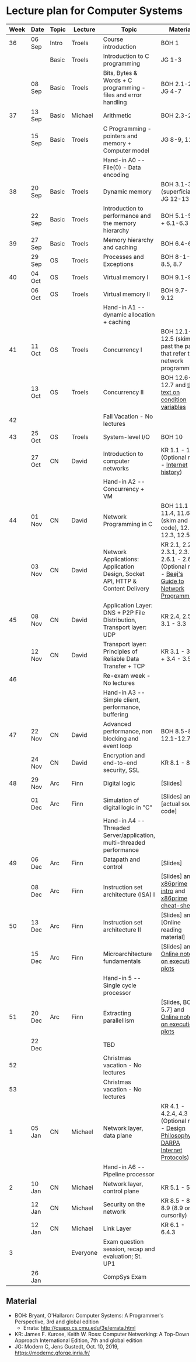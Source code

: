 # Lecture plan for Computer Systems

| Week | Date   | Topic | Lecture  | Topic                                                                         | Material |
| ---- | ----   | ----- | -------  | ------                                                                        | -------- |
| 36   | 06 Sep | Intro | Troels   | Course introduction                                                           | BOH 1    |
|      |        | Basic | Troels   | Introduction to C programming                                                 | JG 1-3   |
|      | 08 Sep | Basic | Troels   | Bits, Bytes & Words + C programming - files and error handling                | BOH 2.1-2.2, JG 4-7 |
| 37   | 13 Sep | Basic | Michael  | Arithmetic                                                                    | BOH 2.3-2.4                                                                                                                                                        |
|      | 15 Sep | Basic | Troels   | C Programming - pointers and memory + Computer model                          | JG 8-9, 11                                                                                                                                                         |
|      |        |       |          | Hand-in A0 -- File(0) - Data encoding                                         |          |
| 38   | 20 Sep | Basic | Troels   | Dynamic memory                                                                | BOH 3.1-3.2 (superficially), JG 12-13
|      | 22 Sep | Basic | Troels   | Introduction to performance and the memory hierarchy                          | BOH 5.1-5.2 + 6.1-6.3                                                                                                                                              |
| 39   | 27 Sep | Basic | Troels   | Memory hierarchy and caching                                                  | BOH 6.4-6.6                                                                                                                                                        |
|      | 29 Sep | OS    | Troels   | Processes and Exceptions                                                      | BOH 8-1-8.5, 8.7                                                                                                                                                     |
| 40   | 04 Oct | OS    | Troels   | Virtual memory I                                                              | BOH 9.1-9.6                                                                                                                                                        |
|      | 06 Oct | OS    | Troels   | Virtual memory II                                                             | BOH 9.7-9.12                                                                                                                                                       |
|      |        |       |          | Hand-in A1 -- dynamic allocation + caching                                    |          |
| 41   | 11 Oct | OS    | Troels   | Concurrency I                                                                 | BOH 12.1-12.5 (skim past the parts that refer to network programming)                                                                                              |
|      | 13 Oct | OS    | Troels   | Concurrency II                                                                | BOH 12.6-12.7 and [this text on condition variables](http://pages.cs.wisc.edu/~remzi/OSTEP/threads-cv.pdf)                                                         |
| 42   |        |       |          | Fall Vacation - No lectures                                                   |          |
| 43   | 25 Oct | OS    | Troels   | System-level I/O                                                              | BOH 10                                                                                                                                                             |
|      | 27 Oct | CN    | David    | Introduction to computer networks                                             | KR 1.1 - 1.6 (Optional read - [Internet history](https://www.internetsociety.org/internet/history-internet/brief-history-internet/))                               |
|      |        |       |          | Hand-in A2 -- Concurrency + VM                                                |                                                                                                                                                                    |
| 44   | 01 Nov | CN    | David    | Network Programming in C                                                      | BOH 11.1 - 11.4, 11.6 (skim and see code), 12.1 - 12.3, 12.5.5                                                                                                     |
|      | 03 Nov | CN    | David    | Network Applications: Application Design, Socket API, HTTP & Content Delivery | KR 2.1, 2.2, 2.3.1, 2.3.2, 2.6.1 - 2.6.3 (Optional read - [Beej's Guide to Network Programming](http://beej.us/guide/bgnet/))                                      |
| 45   | 08 Nov | CN    | David    | Application Layer: DNS + P2P File Distribution, Transport layer: UDP          | KR 2.4, 2.5, 3.1 - 3.3                                                                                                                                             |
|      | 12 Nov | CN    | David    | Transport layer: Principles of Reliable Data Transfer + TCP                   | KR 3.1 - 3.3 + 3.4 - 3.5                                                                                                                                           |
| 46   |        |       |          | Re-exam week - No lectures                                                    |                                                                                                                                                                    |
|      |        |       |          | Hand-in A3  -- Simple client, performance, buffering                          |                                                                                                                                                         |
| 47   | 22 Nov | CN    | David    | Advanced performance, non blocking and event loop                             | BOH 8.5-8.7, 12.1-12.7         |
|      | 24 Nov | CN    | David    | Encryption and end-to-end security, SSL                                       | KR 8.1 - 8.6                                                                                                                                                       |
| 48   | 29 Nov | Arc   | Finn     | Digital logic                                                                 | [Slides]                                                                                                                                                           |
|      | 01 Dec | Arc   | Finn     | Simulation of digital logic in "C"                                            | [Slides] and [actual source code]                                                                                                                                  |
|      |        |       |          | Hand-in A4 -- Threaded Server/application, multi-threaded performance         |                                                                                                                                                                    |
| 49   | 06 Dec | Arc   | Finn     | Datapath and control                                                          | [Slides]                                                                                                                                                           |
|      | 08 Dec | Arc   | Finn     | Instruction set architecture (ISA) I                                          | [Slides] and [x86prime intro](https://x86prime.github.io/x86prime/) and [x86prime cheat-sheet](https://github.com/finnschiermer/x86prime/blob/master/encoding.txt) |
| 50   | 13 Dec | Arc   | Finn     | Instruction set architecture II                                               | [Slides] and [Online reading material]                                                                                                                             |
|      | 15 Dec | Arc   | Finn     | Microarchitecture fundamentals                                                | [Slides] and [Online note on execution plots](https://x86prime.github.io/afviklingsplot/)                                                                          |
|      |        |       |          | Hand-in 5 -- Single cycle processor                                           |                                                                                                                                                                    |
| 51   | 20 Dec | Arc   | Finn     | Extracting parallellism                                                       | [Slides, BOH 5.7] and [Online note on execution plots](https://x86prime.github.io/afviklingsplot/)                                                                 |
|      | 22 Dec |       |          | TBD                                                                           |                                                                  |
| 52   |        |       |          | Christmas vacation - No lectures                                              |                                                                                                                                                                    |
| 53   |        |       |          | Christmas vacation - No lectures                                              |                                                                                                                                                                    |
| 1    | 05 Jan | CN    | Michael  | Network layer, data plane                                                     | KR 4.1 - 4.2.4, 4.3 (Optional read - [Design Philosophy of DARPA Internet Protocols](http://www.cs.princeton.edu/courses/archive/spr14/cos461/papers/clark88.pdf)) |
|      |        |       |          | Hand-in A6 -- Pipeline processor                                              |                                                                                                                                                                    |
| 2    | 10 Jan | CN    | Michael  | Network layer, control plane                                                  | KR 5.1 - 5.3                                                                                                                                                       |
|      | 12 Jan | CN    | Michael  | Security on the network                                                       | KR 8.5 - 8.6, 8.9 (8.9 only cursorily)                                                                                                                             |
|      | 12 Jan | CN    | Michael  | Link Layer                                                                    | KR 6.1 - 6.4.3                                                                                                                                                     |
| 3    |        |       | Everyone | Exam question session, recap and evaluation; St. UP1                          |                                                                                                                                                                    |
|      | 26 Jan |       |          | CompSys Exam                                                                  |                                                                                                                                                                    |


## Material

 - BOH: Bryant, O'Hallaron: Computer Systems: A Programmer's Perspective, 3rd and global edition
   - Errata: http://csapp.cs.cmu.edu/3e/errata.html
 - KR: James F. Kurose, Keith W. Ross: Computer Networking: A Top-Down Approach International Edition, 7th and global edition
 - JG: Modern C, Jens Gustedt, Oct. 10, 2019, https://modernc.gforge.inria.fr/

